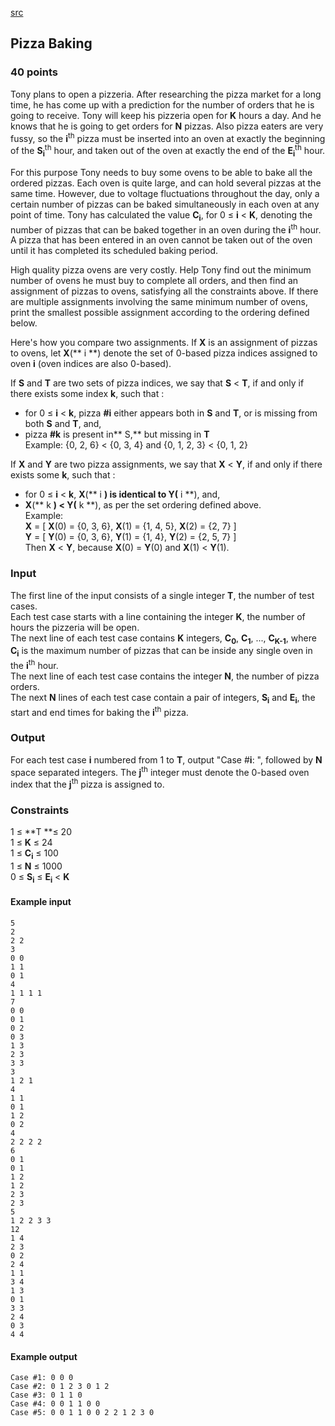 [src](https://www.facebook.com/hackercup/problems.php?pid=1392143854367184&round=1433361756892155)

## Pizza Baking

### 40 points 

Tony plans to open a pizzeria. After researching the pizza market for a long
time, he has come up with a prediction for the number of orders that he is
going to receive. Tony will keep his pizzeria open for **K** hours a day. And
he knows that he is going to get orders for **N** pizzas. Also pizza eaters
are very fussy, so the **i**<sup>th</sup> pizza must be inserted into an oven
at exactly the beginning of the **S<sub>i</sub>**<sup>th</sup> hour, and taken
out of the oven at exactly the end of the **E<sub>i</sub>**<sup>th</sup> hour.

For this purpose Tony needs to buy some ovens to be able to bake all the
ordered pizzas. Each oven is quite large, and can hold several pizzas at the
same time. However, due to voltage fluctuations throughout the day, only a
certain number of pizzas can be baked simultaneously in each oven at any point
of time. Tony has calculated the value **C<sub>i</sub>**, for 0 ≤ **i** <
**K**, denoting the number of pizzas that can be baked together in an oven
during the **i**<sup>th</sup> hour. A pizza that has been entered in an oven
cannot be taken out of the oven until it has completed its scheduled baking
period.

High quality pizza ovens are very costly. Help Tony find out the minimum
number of ovens he must buy to complete all orders, and then find an
assignment of pizzas to ovens, satisfying all the constraints above. If there
are multiple assignments involving the same minimum number of ovens, print the
smallest possible assignment according to the ordering defined below.

Here's how you compare two assignments. If **X** is an assignment of pizzas to
ovens, let **X**(** i **) denote the set of 0-based pizza indices assigned to
oven **i** (oven indices are also 0-based).

If **S** and **T** are two sets of pizza indices, we say that **S** < **T**,
if and only if there exists some index **k**, such that :  
* for 0 ≤ **i** < **k**, pizza **#i** either appears both in **S** and **T**, or is missing from both **S** and **T**, and,   
* pizza **#k** is present in** S,** but missing in **T**   
Example: {0, 2, 6} < {0, 3, 4} and {0, 1, 2, 3} < {0, 1, 2}

If **X** and **Y** are two pizza assignments, we say that **X** < **Y**, if
and only if there exists some **k**, such that :  
* for 0 ≤ **i** < **k**, **X**(** i **) is identical to **Y**(** i **), and,   
* **X**(** k **) < **Y**(** k **), as per the set ordering defined above.   
Example:  
**X** = [ **X**(0) = {0, 3, 6}, **X**(1) = {1, 4, 5}, **X**(2) = {2, 7} ]   
**Y** = [ **Y**(0) = {0, 3, 6}, **Y**(1) = {1, 4}, **Y**(2) = {2, 5, 7} ]   
Then **X** < **Y**, because **X**(0) = **Y**(0) and **X**(1) < **Y**(1).  

### Input

The first line of the input consists of a single integer **T**, the number of
test cases.  
Each test case starts with a line containing the integer **K**, the number of
hours the pizzeria will be open.  
The next line of each test case contains **K** integers, **C<sub>0</sub>**,
**C<sub>1</sub>**, ..., **C<sub>K-1</sub>**, where **C<sub>i</sub>** is the
maximum number of pizzas that can be inside any single oven in the
**i**<sup>th</sup> hour.  
The next line of each test case contains the integer **N**, the number of
pizza orders.  
The next **N** lines of each test case contain a pair of integers,
**S<sub>i</sub>** and **E<sub>i</sub>**, the start and end times for baking
the **i**<sup>th</sup> pizza.  

### Output

For each test case **i** numbered from 1 to **T**, output "Case #**i**: ",
followed by **N** space separated integers. The **j**<sup>th</sup> integer
must denote the 0-based oven index that the **j**<sup>th</sup> pizza is
assigned to.

### Constraints

1 ≤ **T **≤ 20  
1 ≤ **K** ≤ 24  
1 ≤ **C<sub>i</sub>** ≤ 100  
1 ≤ **N** ≤ 1000  
0 ≤ **S<sub>i</sub>** ≤ **E<sub>i</sub>** < **K**  

#### Example input

```
5
2
2 2
3
0 0
1 1
0 1
4
1 1 1 1
7
0 0
0 1
0 2
0 3
1 3
2 3
3 3
3
1 2 1
4
1 1
0 1
1 2
0 2
4
2 2 2 2
6
0 1
0 1
1 2
1 2
2 3
2 3
5
1 2 2 3 3
12
1 4
2 3
0 2
2 4
1 1
3 4
1 3
0 1
3 3
2 4
0 3
4 4
```

#### Example output

```
Case #1: 0 0 0
Case #2: 0 1 2 3 0 1 2
Case #3: 0 1 1 0
Case #4: 0 0 1 1 0 0
Case #5: 0 0 1 1 0 0 2 2 1 2 3 0
```
